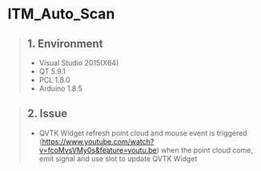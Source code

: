 # ITM_Auto_Scan

>## 1. Environment
>    + Visual Studio 2015(X64)
>    + QT 5.9.1
>    + PCL 1.8.0
>    + Arduino 1.8.5

>## 2. Issue
>	+ QVTK Widget refresh point cloud and mouse event is triggered
>	(https://www.youtube.com/watch?v=fcoMvsVMy0s&feature=youtu.be)
>	when the point cloud come, emit signal and use slot to update QVTK Widget